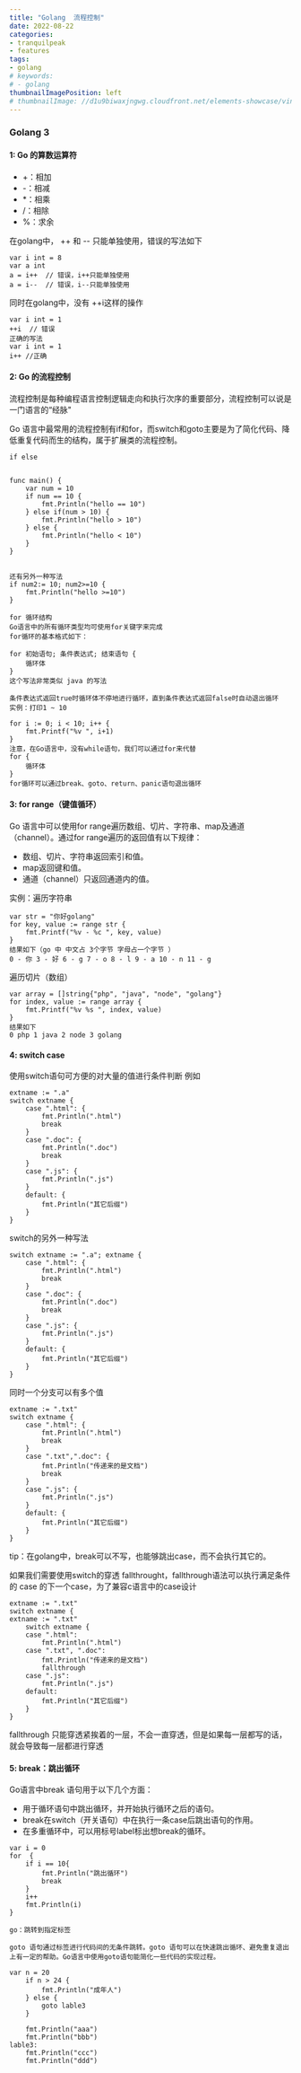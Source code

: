 ```yaml
---
title: "Golang  流程控制"
date: 2022-08-22
categories:
- tranquilpeak
- features
tags:
- golang
# keywords:
# - golang
thumbnailImagePosition: left
# thumbnailImage: //d1u9biwaxjngwg.cloudfront.net/elements-showcase/vintage-140.jpg
---
```


<!--more-->


### Golang 3

#### 1: Go 的算数运算符

- +：相加
- -：相减
- *：相乘
- /：相除
- %：求余

在golang中， ++ 和 -- 只能单独使用，错误的写法如下

```
var i int = 8
var a int
a = i++  // 错误，i++只能单独使用
a = i--  // 错误，i--只能单独使用
```

同时在golang中，没有 ++i这样的操作

```
var i int = 1
++i  // 错误
正确的写法
var i int = 1
i++ //正确
```

#### 2: Go 的流程控制

流程控制是每种编程语言控制逻辑走向和执行次序的重要部分，流程控制可以说是一门语言的“经脉"

Go 语言中最常用的流程控制有if和for，而switch和goto主要是为了简化代码、降低重复代码而生的结构，属于扩展类的流程控制。

```
if else  


func main() {
	var num = 10
	if num == 10 {
		fmt.Println("hello == 10")
	} else if(num > 10) {
		fmt.Println("hello > 10")
	} else {
		fmt.Println("hello < 10")
	}
}


还有另外一种写法
if num2:= 10; num2>=10 {
    fmt.Println("hello >=10")
}

for 循环结构  
Go语言中的所有循环类型均可使用for关键字来完成
for循环的基本格式如下：

for 初始语句; 条件表达式; 结束语句 {
	循环体
}
这个写法非常类似 java 的写法

条件表达式返回true时循环体不停地进行循环，直到条件表达式返回false时自动退出循环
实例：打印1 ~ 10

for i := 0; i < 10; i++ {
    fmt.Printf("%v ", i+1)
}
注意，在Go语言中，没有while语句，我们可以通过for来代替
for {
    循环体
}
for循环可以通过break、goto、return、panic语句退出循环
```

#### 3: for range（键值循环）

Go 语言中可以使用for range遍历数组、切片、字符串、map及通道（channel）。通过for range遍历的返回值有以下规律：

- 数组、切片、字符串返回索引和值。
- map返回键和值。
- 通道（channel）只返回通道内的值。

实例：遍历字符串

```
var str = "你好golang"
for key, value := range str {
    fmt.Printf("%v - %c ", key, value)
}
结果如下（go 中 中文占 3个字节 字母占一个字节 ）
0 - 你 3 - 好 6 - g 7 - o 8 - l 9 - a 10 - n 11 - g 
```

遍历切片（数组）

```
var array = []string{"php", "java", "node", "golang"}
for index, value := range array {
    fmt.Printf("%v %s ", index, value)
}
结果如下 
0 php 1 java 2 node 3 golang 

```

#### 4: switch case

使用switch语句可方便的对大量的值进行条件判断 例如

```
extname := ".a"
switch extname {
	case ".html": {
		fmt.Println(".html")
		break
	}
	case ".doc": {
		fmt.Println(".doc")
		break
	}
	case ".js": {
		fmt.Println(".js")
	}
	default: {
		fmt.Println("其它后缀")
	}
}
```

switch的另外一种写法

```
switch extname := ".a"; extname {
	case ".html": {
		fmt.Println(".html")
		break
	}
	case ".doc": {
		fmt.Println(".doc")
		break
	}
	case ".js": {
		fmt.Println(".js")
	}
	default: {
		fmt.Println("其它后缀")
	}
}
```

同时一个分支可以有多个值

```
extname := ".txt"
switch extname {
	case ".html": {
		fmt.Println(".html")
		break
	}
	case ".txt",".doc": {
		fmt.Println("传递来的是文档")
		break
	}
	case ".js": {
		fmt.Println(".js")
	}
	default: {
		fmt.Println("其它后缀")
	}
}
```

tip：在golang中，break可以不写，也能够跳出case，而不会执行其它的。

如果我们需要使用switch的穿透 fallthrought，fallthrough语法可以执行满足条件的 case 的下一个case，为了兼容c语言中的case设计 

```
extname := ".txt"
switch extname {
extname := ".txt"
	switch extname {
	case ".html":
		fmt.Println(".html")
	case ".txt", ".doc":
		fmt.Println("传递来的是文档")
		fallthrough
	case ".js":
		fmt.Println(".js")
	default:
		fmt.Println("其它后缀")
	}
}
```

fallthrough 只能穿透紧挨着的一层，不会一直穿透，但是如果每一层都写的话，就会导致每一层都进行穿透

#### 5: break：跳出循环

Go语言中break 语句用于以下几个方面：

- 用于循环语句中跳出循环，并开始执行循环之后的语句。
- break在switch（开关语句）中在执行一条case后跳出语句的作用。
- 在多重循环中，可以用标号label标出想break的循环。

```
var i = 0
for  {
    if i == 10{
        fmt.Println("跳出循环")
        break
    }
    i++
    fmt.Println(i)
}

go：跳转到指定标签

goto 语句通过标签进行代码间的无条件跳转。goto 语句可以在快速跳出循环、避免重复退出上有一定的帮助。Go语言中使用goto语句能简化一些代码的实现过程。

var n = 20
	if n > 24 {
		fmt.Println("成年人")
	} else {
		goto lable3
	}

	fmt.Println("aaa")
	fmt.Println("bbb")
lable3:
	fmt.Println("ccc")
	fmt.Println("ddd")
```

